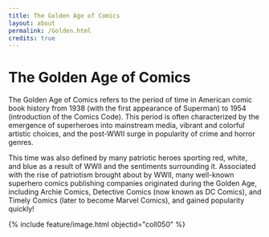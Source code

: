 ```yaml
---
title: The Golden Age of Comics
layout: about
permalink: /Golden.html
credits: true
---
```

# The Golden Age of Comics
The Golden Age of Comics refers to the period of time in American comic book history from 1938 (with the first appearance of Superman) to 1954 (introduction of the Comics Code). This period is often characterized by the emergence of superheroes into mainstream media, vibrant and colorful artistic choices, and the post-WWII surge in popularity of crime and horror genres. 

This time was also defined by many patriotic heroes sporting red, white, and blue as a result of WWII and the sentiments surrounding it. Associated with the rise of patriotism brought about by WWII, many well-known superhero comics publishing companies originated during the Golden Age, including Archie Comics, Detective Comics (now known as DC Comics), and Timely Comics (later to become Marvel Comics), and gained popularity quickly!  

{% include feature/image.html objectid="coll050" %}
